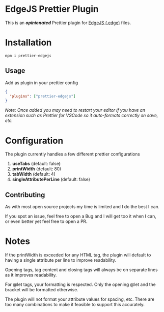 # EdgeJS Prettier Plugin

This is an **_opinionated_** Prettier plugin for [EdgeJS (.edge)](https://edgejs.dev/ "EdgeJS") files.

# Installation

```shell
npm i prettier-edgejs
```

## Usage

Add as plugin in your prettier config

```json
{
  "plugins": ["prettier-edgejs"]
}
```

_Note: Once added you may need to restart your editor if you have an extension such as Prettier for VSCode so it auto-formats correctly on save, etc._

# Configuration

The plugin currently handles a few different prettier configurations

1. **useTabs** (default: false)
2. **printWidth** (default: 80)
3. **tabWidth** (default: 4)
4. **singleAttributePerLine** (default: false)

## Contributing

As with most open source projects my time is limited and I do the best I can.

If you spot an issue, feel free to open a Bug and I will get too it when I can, or even better yet feel free to open a PR.

# Notes

If the printWidth is exceeded for any HTML tag, the plugin will default to having a single attribute per line to improve readability.

Opening tags, tag content and closing tags will always be on separate lines as it improves readability.

For @let tags, your formatting is respected. Only the opening @let and the bracket will be formatted otherwise.

The plugin will not format your attribute values for spacing, etc. There are too many combinations to make it feasible to support this accurately.
